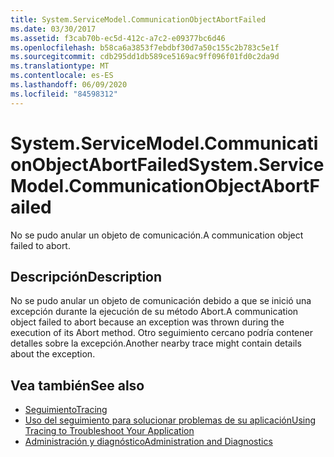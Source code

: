 ```yaml
---
title: System.ServiceModel.CommunicationObjectAbortFailed
ms.date: 03/30/2017
ms.assetid: f3cab70b-ec5d-412c-a7c2-e09377bc6d46
ms.openlocfilehash: b58ca6a3853f7ebdbf30d7a50c155c2b783c5e1f
ms.sourcegitcommit: cdb295dd1db589ce5169ac9ff096f01fd0c2da9d
ms.translationtype: MT
ms.contentlocale: es-ES
ms.lasthandoff: 06/09/2020
ms.locfileid: "84598312"
---
```

# <a name="systemservicemodelcommunicationobjectabortfailed"></a><span data-ttu-id="a7212-102">System.ServiceModel.CommunicationObjectAbortFailed</span><span class="sxs-lookup"><span data-stu-id="a7212-102">System.ServiceModel.CommunicationObjectAbortFailed</span></span>
<span data-ttu-id="a7212-103">No se pudo anular un objeto de comunicación.</span><span class="sxs-lookup"><span data-stu-id="a7212-103">A communication object failed to abort.</span></span>  
  
## <a name="description"></a><span data-ttu-id="a7212-104">Descripción</span><span class="sxs-lookup"><span data-stu-id="a7212-104">Description</span></span>  
 <span data-ttu-id="a7212-105">No se pudo anular un objeto de comunicación debido a que se inició una excepción durante la ejecución de su método Abort.</span><span class="sxs-lookup"><span data-stu-id="a7212-105">A communication object failed to abort because an exception was thrown during the execution of its Abort method.</span></span> <span data-ttu-id="a7212-106">Otro seguimiento cercano podría contener detalles sobre la excepción.</span><span class="sxs-lookup"><span data-stu-id="a7212-106">Another nearby trace might contain details about the exception.</span></span>  
  
## <a name="see-also"></a><span data-ttu-id="a7212-107">Vea también</span><span class="sxs-lookup"><span data-stu-id="a7212-107">See also</span></span>

- [<span data-ttu-id="a7212-108">Seguimiento</span><span class="sxs-lookup"><span data-stu-id="a7212-108">Tracing</span></span>](index.md)
- [<span data-ttu-id="a7212-109">Uso del seguimiento para solucionar problemas de su aplicación</span><span class="sxs-lookup"><span data-stu-id="a7212-109">Using Tracing to Troubleshoot Your Application</span></span>](using-tracing-to-troubleshoot-your-application.md)
- [<span data-ttu-id="a7212-110">Administración y diagnóstico</span><span class="sxs-lookup"><span data-stu-id="a7212-110">Administration and Diagnostics</span></span>](../index.md)
